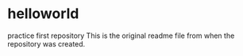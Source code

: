 # helloworld
practice first repository
This is the original readme file from when the repository was created.
